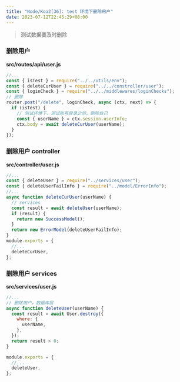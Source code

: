 ```yaml
---
title: "Node/Koa2[36]: test 环境下删除用户"
date: 2023-07-12T22:45:29+08:00
---
```


> 测试数据要及时删除

### 删除用户

**src/routes/api/user.js**

```js
//...
const { isTest } = require("../../utils/env");
const { deleteCurUser } = require("../../constroller/user");
const { loginCheck } = require("../../middlewares/loginChecks");
// 删除
router.post("/delete", loginCheck, async (ctx, next) => {
  if (isTest) {
    // 测试环境下，测试账号登录之后，删除自己
    const { userName } = ctx.session.userInfo;
    ctx.body = await deleteCurUser(userName);
  }
});
```

### 删除用户 controller

**src/controller/user.js**

```js
//...
const { deleteUser } = require("../services/user");
const { deleteUserFailInfo } = require("../model/ErrorInfo");
//...
async function deleteCurUser(userName) {
  // services
  const result = await deleteUser(userName);
  if (result) {
    return new SuccessModel();
  }
  return new ErrorModel(deleteUserFailInfo);
}
module.exports = {
  //...
  deleteCurUser,
};
```

### 删除用户 services

**src/services/user.js**

```js
//...
// 删除用户，数据库层
async function deleteUser(userName) {
  const result = await User.destroy({
    where: {
      userName,
    },
  });
  return result > 0;
}

module.exports = {
  //...
  deleteUser,
};
```
